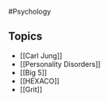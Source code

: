 #Psychology 
## Topics
* [[Carl Jung]]
* [[Personality Disorders]]
* [[Big 5]]
* [[HEXACO]]
* [[Grit]]
